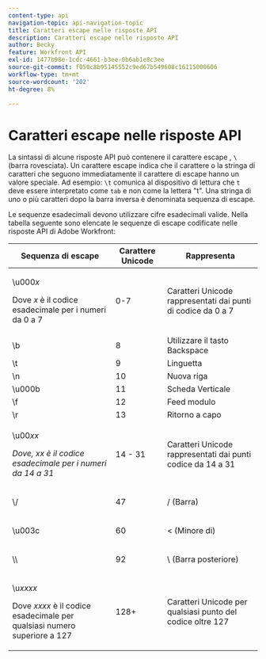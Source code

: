 ```yaml
---
content-type: api
navigation-topic: api-navigation-topic
title: Caratteri escape nelle risposte API
description: Caratteri escape nelle risposte API
author: Becky
feature: Workfront API
exl-id: 1477b98e-1cdc-4661-b3ee-0b6ab1e8c3ee
source-git-commit: f050c8b95145552c9ed67b549608c16115000606
workflow-type: tm+mt
source-wordcount: '202'
ht-degree: 8%

---
```


# Caratteri escape nelle risposte API

La sintassi di alcune risposte API può contenere il carattere escape , `\` (barra rovesciata). Un carattere escape indica che il carattere o la stringa di caratteri che seguono immediatamente il carattere di escape hanno un valore speciale. Ad esempio: `\t` comunica al dispositivo di lettura che `t` deve essere interpretato come `tab` e non come la lettera &quot;t&quot;. Una stringa di uno o più caratteri dopo la barra inversa è denominata sequenza di escape.

Le sequenze esadecimali devono utilizzare cifre esadecimali valide. Nella tabella seguente sono elencate le sequenze di escape codificate nelle risposte API di Adobe Workfront:

<table style="table-layout:auto"> 
 <col> 
 <col> 
 <col> 
 <thead> 
  <tr> 
   <th><strong>Sequenza di escape</strong> </th> 
   <th><strong>Carattere Unicode</strong> </th> 
   <th><strong>Rappresenta</strong> </th> 
  </tr> 
 </thead> 
 <tbody> 
  <tr> 
   <td> <p>\u000<em>x</em></p> <p>Dove <em>x</em> è il codice esadecimale per i numeri da 0 a 7</p> </td> 
   <td>0-7</td> 
   <td>Caratteri Unicode rappresentati dai punti di codice da 0 a 7</td> 
  </tr> 
  <tr> 
   <td>\b</td> 
   <td>8</td> 
   <td>Utilizzare il tasto Backspace</td> 
  </tr> 
  <tr> 
   <td>\t</td> 
   <td>9</td> 
   <td>Linguetta</td> 
  </tr> 
  <tr> 
   <td>\n</td> 
   <td>10</td> 
   <td>Nuova riga</td> 
  </tr> 
  <tr> 
   <td>\u000b</td> 
   <td>11</td> 
   <td>Scheda Verticale</td> 
  </tr> 
  <tr> 
   <td>\f</td> 
   <td>12</td> 
   <td>Feed modulo</td> 
  </tr> 
  <tr> 
   <td>\r</td> 
   <td>13</td> 
   <td>Ritorno a capo</td> 
  </tr> 
  <tr> 
   <td> <p>\u00<em>xx</em></p> <p><em>Dove, xx è il codice esadecimale per i numeri da 14 a 31</em> </p> </td> 
   <td>14 - 31</td> 
   <td>Caratteri Unicode rappresentati dai punti codice da 14 a 31</td> 
  </tr> 
  <tr> 
   <td> <p>\/</p> </td> 
   <td>47</td> 
   <td>/ (Barra)</td> 
  </tr> 
  <tr> 
   <td> <p>\u003c</p> </td> 
   <td>60</td> 
   <td>&lt; (Minore di)</td> 
  </tr> 
  <tr> 
   <td> <p>\\</p> </td> 
   <td>92</td> 
   <td>\ (Barra posteriore)</td> 
  </tr> 
  <tr> 
   <td> <p>\u<em>xxxx</em></p> <p>Dove <em>xxxx</em> è il codice esadecimale per qualsiasi numero superiore a 127</p> </td> 
   <td>128+</td> 
   <td>Caratteri Unicode per qualsiasi punto del codice oltre 127</td> 
  </tr> 
 </tbody> 
</table>
